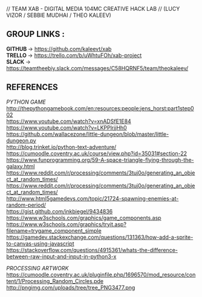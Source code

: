 // TEAM XAB - DIGITAL MEDIA 104MC CREATIVE HACK LAB //
    (LUCY VIZOR / SEBBIE MUDHAI / THEO KALEEV)

 
 <h2>GROUP LINKS : </h2> 
 
 <b> GITHUB </b>-> https://github.com/kaleevt/xab <br>
 <b>TRELLO </b> -> https://trello.com/b/uWhtuFOh/xab-project <br>
 <b> SLACK  </b>-> https://teamtheebiy.slack.com/messages/C58HQRNF5/team/theokaleev/ <br>
 
 <h2>REFERENCES</h2>
 
 <i> PYTHON GAME </i>
 http://thepythongamebook.com/en:resources:people:jens_horst:part1step002 <br>
 https://www.youtube.com/watch?v=xnADSfE1E84 <br>
 https://www.youtube.com/watch?v=LKPPlrjjHh0 <br>
 https://github.com/wallacezone/little-dungeon/blob/master/little-dungeon.py <br>
 http://blog.trinket.io/python-text-adventure/ <br>
 https://cumoodle.coventry.ac.uk/course/view.php?id=35031#section-22 <br>
 https://www.funprogramming.org/59-A-space-triangle-flying-through-the-galaxy.html <br>
 https://www.reddit.com/r/processing/comments/3tuj0o/generating_an_object_at_random_times/ <br>
 https://www.reddit.com/r/processing/comments/3tuj0o/generating_an_object_at_random_times/ <br>
 http://www.html5gamedevs.com/topic/21724-spawning-enemies-at-random-period/ <br>
 https://gist.github.com/inkbiegel/9434836 <br>
 https://www.w3schools.com/graphics/game_components.asp <br>
 https://www.w3schools.com/graphics/tryit.asp?filename=trygame_component_simple <br>
 https://gamedev.stackexchange.com/questions/131363/how-add-a-sprite-to-canvas-using-javascript <br>
 https://stackoverflow.com/questions/4915361/whats-the-difference-between-raw-input-and-input-in-python3-x <br>

<i> PROCESSING ARTWORK </i>
https://cumoodle.coventry.ac.uk/pluginfile.php/1696570/mod_resource/content/1/Processing_Random_Circles.pde <br>
http://pngimg.com/uploads/tree/tree_PNG3477.png <br>

